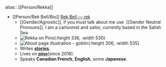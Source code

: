 alias:: [[Person/Rekka]]

- [[Person/Rek Bell/Bio]] [Rek Bell — rek](https://kokorobot.ca/site/rek.html)
	- [[Gender/Agnostic]], if you must talk about me use  [[Gender Neutral Pronouns]].
	  I am a cartoonist and sailor, currently based in the Salish Sea
	- ![Rekka on Pino](https://wiki.xxiivv.com/media/diary/652.jpg){:height 336, :width 530}
	- ![About page illustration - goblin](https://kokorobot.ca/media/content/rekka/rek.jpg){:height 306, :width 535}
	- Writes **[stories](https://kokorobot.ca/site/stories.html)**.
	- Lives on **[pino](https://kokorobot.ca/site/pino.html)**(since 2016).
	- Speaks **Canadian French**, **English**, some **Japanese**.